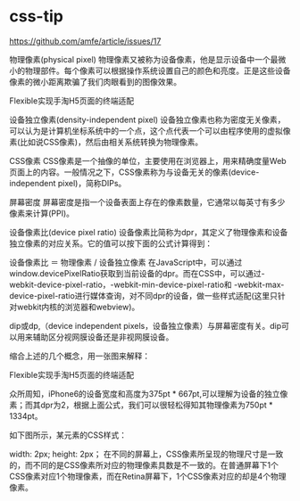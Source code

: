 # css-tip

https://github.com/amfe/article/issues/17


物理像素(physical pixel)
物理像素又被称为设备像素，他是显示设备中一个最微小的物理部件。每个像素可以根据操作系统设置自己的颜色和亮度。正是这些设备像素的微小距离欺骗了我们肉眼看到的图像效果。

Flexible实现手淘H5页面的终端适配

设备独立像素(density-independent pixel)
设备独立像素也称为密度无关像素，可以认为是计算机坐标系统中的一个点，这个点代表一个可以由程序使用的虚拟像素(比如说CSS像素)，然后由相关系统转换为物理像素。

CSS像素
CSS像素是一个抽像的单位，主要使用在浏览器上，用来精确度量Web页面上的内容。一般情况之下，CSS像素称为与设备无关的像素(device-independent pixel)，简称DIPs。

屏幕密度
屏幕密度是指一个设备表面上存在的像素数量，它通常以每英寸有多少像素来计算(PPI)。

设备像素比(device pixel ratio)
设备像素比简称为dpr，其定义了物理像素和设备独立像素的对应关系。它的值可以按下面的公式计算得到：

设备像素比 ＝ 物理像素 / 设备独立像素
在JavaScript中，可以通过window.devicePixelRatio获取到当前设备的dpr。而在CSS中，可以通过-webkit-device-pixel-ratio，-webkit-min-device-pixel-ratio和 -webkit-max-device-pixel-ratio进行媒体查询，对不同dpr的设备，做一些样式适配(这里只针对webkit内核的浏览器和webview)。

dip或dp,（device independent pixels，设备独立像素）与屏幕密度有关。dip可以用来辅助区分视网膜设备还是非视网膜设备。

缩合上述的几个概念，用一张图来解释：

Flexible实现手淘H5页面的终端适配

众所周知，iPhone6的设备宽度和高度为375pt * 667pt,可以理解为设备的独立像素；而其dpr为2，根据上面公式，我们可以很轻松得知其物理像素为750pt * 1334pt。

如下图所示，某元素的CSS样式：

width: 2px;
height: 2px；
在不同的屏幕上，CSS像素所呈现的物理尺寸是一致的，而不同的是CSS像素所对应的物理像素具数是不一致的。在普通屏幕下1个CSS像素对应1个物理像素，而在Retina屏幕下，1个CSS像素对应的却是4个物理像素。
